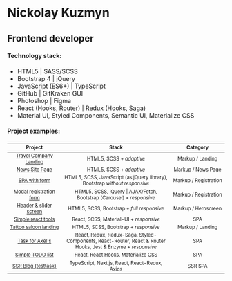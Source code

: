 # Nickolay Kuzmyn 
## Frontend developer

#### Technology stack:
<ul>
<li>HTML5 | SASS/SCSS</li>
<li>Bootstrap 4 | jQuery</li>
<li>JavaScript (ES6+) | TypeScript</li>
<li>GitHub | GitKraken GUI</li>
<li>Photoshop | Figma</li>
<li>React (Hooks, Router) | Redux (Hooks, Saga)</li>
<li>Material UI, Styled Components, Semantic UI, Materialize CSS</li>
</ul>

#### Project examples:

<div class="w3-responsive">
<table style="font-size: 80%" width="100%" class="w3-table-all notranslate" id="myTable">
<thead>
<tr class="w3-white">
<th width="25%">Project</th>
<th width="50%">Stack</th>
<th width="25%">Category</th>
</tr>
</thead>
<tbody>
<tr>
<td align="center"><a href="https://n-icko.github.io/TravelCompanyLandingPage">Travel Company Landing</a></td>
<td align="center">HTML5, SCSS + <em>adaptive</em></td>
<td align="center">Markup / Landing</td>
</tr>
<tr>
<td align="center"><a href="https://n-icko.github.io/testTask__News-site-markup/">News Site Page</a></td>
<td align="center">HTML5, SCSS + <em>adaptive</em></td>
<td align="center">Markup / News Page</td>
</tr>
<tr>
<td align="center"><a href="https://n-icko.github.io/testTask__SPA-with-form/">SPA with form</a></td>
<td align="center"> HTML5, SCSS, JavaScript (as jQuery library), Bootstrap <em>without responsive </em></td>
<td align="center"> Markup / Registration</td>
</tr>
<tr>
<td align="center"><a href="https://n-icko.github.io/testTask__Modal-registration/"> Modal registration form</a></td>
<td align="center"> HTML5, SCSS, jQuery | AJAX/Fetch, Bootstrap (Carousel) + <em>responsive</em></td>
<td align="center"> Markup / Registration</td>
</tr>
<tr>
<td align="center"><a href="https://github.com/N-icko/testTask__Title-page"> Header & slider screen</a></td>
<td align="center"> HTML5, SCSS, Bootstrap + <em>full responsive</em></td>
<td align="center"> Markup / Heroscreen</td>
</tr>
<tr>
<td align="center"><a href="https://n-icko.github.io/react-tools/"> Simple react tools</a></td>
<td align="center"> React, SCSS, Material-UI + <em>responsive</em></td>
<td align="center"> SPA</td>
</tr>
<tr>
<td align="center"><a href="https://n-icko.github.io/testTask__TattooLandingPage/"> Tattoo saloon landing</a></td>
<td align="center"> HTML5, SCSS, Bootstrap + <em>responsive</em></td>
<td align="center"> Markup / Landing </td>
</tr>
<tr>
<td align="center"><a href="https://github.com/N-icko/axels-test-task">Task for Axel`s</a></td>
<td align="center"> React, Redux, Redux-Saga, Styled-Components, React-Router, React & Router Hooks, Jest & Enzyme  + <em>responsive</em></td>
<td align="center"> SPA </td>
</tr>
<tr>
<td align="center"><a href="https://github.com/N-icko/react-todo">Simple TODO list</a></td>
<td align="center"> React, React Hooks, Materialize CSS</td>
<td align="center"> SPA </td>
</tr>
<tr>
<td align="center"><a href="https://github.com/N-icko/develops-today-test-task">SSR Blog (testtask)</a></td>
<td align="center"> TypeScript, Next.js, React, React-Redux, Axios</td>
<td align="center"> SSR SPA </td>
</tr>
</tbody>
</table>
</div>
